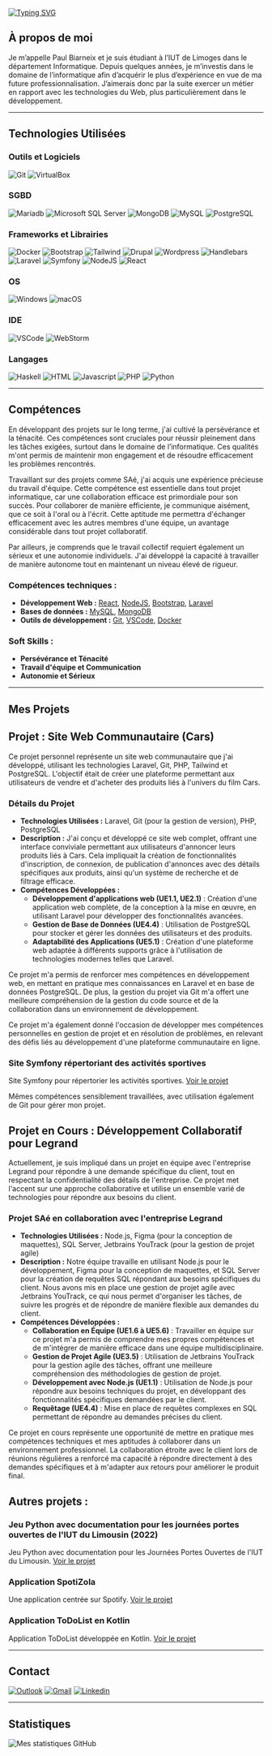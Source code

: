 [![Typing SVG](https://readme-typing-svg.demolab.com?font=Fira+Code&weight=600&pause=1000&color=F7F7F7&random=false&width=435&lines=BIARNEIX+Paul+-+BUT3+informatique)](https://git.io/typing-svg)

## À propos de moi
Je m’appelle Paul Biarneix et je suis étudiant à l’IUT de Limoges dans le département Informatique. Depuis quelques années, je m’investis dans le domaine de l’informatique afin d’acquérir le plus d’expérience en vue de ma future professionnalisation. J’aimerais donc par la suite exercer un métier en rapport avec les technologies du Web, plus particulièrement dans le développement. 

---

## Technologies Utilisées

### Outils et Logiciels
![Git](https://img.shields.io/badge/GIT-E44C30?style=for-the-badge&logo=git&logoColor=white)
![VirtualBox](https://img.shields.io/badge/VirtualBox-21416b?style=for-the-badge&logo=VirtualBox&logoColor=white)

### SGBD
![Mariadb](https://img.shields.io/badge/MariaDB-003545?style=for-the-badge&logo=mariadb&logoColor=white)
![Microsoft SQL Server](https://img.shields.io/badge/Microsoft%20SQL%20Server-CC2927?style=for-the-badge&logo=microsoft%20sql%20server&logoColor=white)
![MongoDB](https://img.shields.io/badge/MongoDB-4EA94B?style=for-the-badge&logo=mongodb&logoColor=white)
![MySQL](https://img.shields.io/badge/MySQL-005C84?style=for-the-badge&logo=mysql&logoColor=white)
![PostgreSQL](https://img.shields.io/badge/PostgreSQL-316192?style=for-the-badge&logo=postgresql&logoColor=white)

### Frameworks et Librairies
![Docker](https://img.shields.io/badge/Docker-2CA5E0?style=for-the-badge&logo=docker&logoColor=white)
![Bootstrap](https://img.shields.io/badge/Bootstrap-563D7C?style=for-the-badge&logo=bootstrap&logoColor=white)
![Tailwind](https://img.shields.io/badge/Tailwind_CSS-38B2AC?style=for-the-badge&logo=tailwind-css&logoColor=white)
![Drupal](https://img.shields.io/badge/Drupal-0678BE?style=for-the-badge&logo=drupal&logoColor=white)
![Wordpress](https://img.shields.io/badge/Wordpress-21759B?style=for-the-badge&logo=wordpress&logoColor=white)
![Handlebars](https://img.shields.io/badge/Handlebars%20js-f0772b?style=for-the-badge&logo=handlebarsdotjs&logoColor=black)
![Laravel](https://img.shields.io/badge/Laravel-FF2D20?style=for-the-badge&logo=laravel&logoColor=white)
![Symfony](https://img.shields.io/badge/Symfony-000000?style=for-the-badge&logo=Symfony&logoColor=white)
![NodeJS](https://img.shields.io/badge/Node%20js-339933?style=for-the-badge&logo=nodedotjs&logoColor=white)
![React](https://img.shields.io/badge/React-20232A?style=for-the-badge&logo=react&logoColor=61DAFB)

### OS
![Windows](https://img.shields.io/badge/Microsoft-666666?style=for-the-badge&logo=microsoft&logoColor=white)
![macOS](https://img.shields.io/badge/mac%20os-000000?style=for-the-badge&logo=apple&logoColor=white)

### IDE
![VSCode](https://img.shields.io/badge/VSCode-0078D4?style=for-the-badge&logo=visual%20studio%20code&logoColor=white)
![WebStorm](https://img.shields.io/badge/WebStorm-000000?style=for-the-badge&logo=WebStorm&logoColor=white)

### Langages
![Haskell](https://img.shields.io/badge/Haskell-5D4F85?style=for-the-badge&logo=haskell&logoColor=white)
![HTML](https://img.shields.io/badge/HTML5-E34F26?style=for-the-badge&logo=html5&logoColor=white)
![Javascript](https://img.shields.io/badge/JavaScript-323330?style=for-the-badge&logo=javascript&logoColor=F7DF1E)
![PHP](https://img.shields.io/badge/PHP-777BB4?style=for-the-badge&logo=php&logoColor=white)
![Python](https://img.shields.io/badge/Python-FFD43B?style=for-the-badge&logo=python&logoColor=blue)

---
## Compétences

En développant des projets sur le long terme, j'ai cultivé la persévérance et la ténacité. Ces compétences sont cruciales pour réussir pleinement dans les tâches exigées, surtout dans le domaine de l’informatique. Ces qualités m'ont permis de maintenir mon engagement et de résoudre efficacement les problèmes rencontrés.

Travaillant sur des projets comme SAé, j'ai acquis une expérience précieuse du travail d'équipe. Cette compétence est essentielle dans tout projet informatique, car une collaboration efficace est primordiale pour son succès. Pour collaborer de manière efficiente, je communique aisément, que ce soit à l'oral ou à l'écrit. Cette aptitude me permettra d'échanger efficacement avec les autres membres d'une équipe, un avantage considérable dans tout projet collaboratif.

Par ailleurs, je comprends que le travail collectif requiert également un sérieux et une autonomie individuels. J'ai développé la capacité à travailler de manière autonome tout en maintenant un niveau élevé de rigueur.

### Compétences techniques :

- **Développement Web :** [React](https://img.shields.io/badge/React-20232A?style=for-the-badge&logo=react&logoColor=61DAFB), [NodeJS](https://img.shields.io/badge/Node%20js-339933?style=for-the-badge&logo=nodedotjs&logoColor=white), [Bootstrap](https://img.shields.io/badge/Bootstrap-563D7C?style=for-the-badge&logo=bootstrap&logoColor=white), [Laravel](https://img.shields.io/badge/Laravel-FF2D20?style=for-the-badge&logo=laravel&logoColor=white)
- **Bases de données :** [MySQL](https://img.shields.io/badge/MySQL-005C84?style=for-the-badge&logo=mysql&logoColor=white), [MongoDB](https://img.shields.io/badge/MongoDB-4EA94B?style=for-the-badge&logo=mongodb&logoColor=white)
- **Outils de développement :** [Git](https://img.shields.io/badge/GIT-E44C30?style=for-the-badge&logo=git&logoColor=white), [VSCode](https://img.shields.io/badge/VSCode-0078D4?style=for-the-badge&logo=visual%20studio%20code&logoColor=white), [Docker](https://img.shields.io/badge/Docker-2CA5E0?style=for-the-badge&logo=docker&logoColor=white)

### Soft Skills :

- **Persévérance et Ténacité**
- **Travail d'équipe et Communication**
- **Autonomie et Sérieux**
---

## Mes Projets

## Projet : Site Web Communautaire (Cars)

Ce projet personnel représente un site web communautaire que j'ai développé, utilisant les technologies Laravel, Git, PHP, Tailwind et PostgreSQL. L'objectif était de créer une plateforme permettant aux utilisateurs de vendre et d'acheter des produits liés à l'univers du film Cars.

### Détails du Projet

- **Technologies Utilisées :** Laravel, Git (pour la gestion de version), PHP, PostgreSQL
- **Description :** J'ai conçu et développé ce site web complet, offrant une interface conviviale permettant aux utilisateurs d'annoncer leurs produits liés à Cars. Cela impliquait la création de fonctionnalités d'inscription, de connexion, de publication d'annonces avec des détails spécifiques aux produits, ainsi qu'un système de recherche et de filtrage efficace.
- **Compétences Développées :**
  - **Développement d'applications web (UE1.1, UE2.1)** : Création d'une application web complète, de la conception à la mise en œuvre, en utilisant Laravel pour développer des fonctionnalités avancées.
  - **Gestion de Base de Données (UE4.4)** : Utilisation de PostgreSQL pour stocker et gérer les données des utilisateurs et des produits.
  - **Adaptabilité des Applications (UE5.1)** : Création d'une plateforme web adaptée à différents supports grâce à l'utilisation de technologies modernes telles que Laravel.

Ce projet m'a permis de renforcer mes compétences en développement web, en mettant en pratique mes connaissances en Laravel et en base de données PostgreSQL. De plus, la gestion du projet via Git m'a offert une meilleure compréhension de la gestion du code source et de la collaboration dans un environnement de développement.

Ce projet m'a également donné l'occasion de développer mes compétences personnelles en gestion de projet et en résolution de problèmes, en relevant des défis liés au développement d'une plateforme communautaire en ligne.


### Site Symfony répertoriant des activités sportives
Site Symfony pour répertorier les activités sportives. [Voir le projet](https://github.com/Paulloooo/runcenter)

Mêmes compétences sensiblement travaillées, avec utilisation également de Git pour gérer mon projet.

## Projet en Cours : Développement Collaboratif pour Legrand

Actuellement, je suis impliqué dans un projet en équipe avec l'entreprise Legrand pour répondre à une demande spécifique du client, tout en respectant la confidentialité des détails de l'entreprise. Ce projet met l'accent sur une approche collaborative et utilise un ensemble varié de technologies pour répondre aux besoins du client.

### Projet SAé en collaboration avec l'entreprise Legrand

- **Technologies Utilisées :** Node.js, Figma (pour la conception de maquettes), SQL Server, Jetbrains YouTrack (pour la gestion de projet agile)
- **Description :** Notre équipe travaille en utilisant Node.js pour le développement, Figma pour la conception de maquettes, et SQL Server pour la création de requêtes SQL répondant aux besoins spécifiques du client. Nous avons mis en place une gestion de projet agile avec Jetbrains YouTrack, ce qui nous permet d'organiser les tâches, de suivre les progrès et de répondre de manière flexible aux demandes du client.
- **Compétences Développées :**
  - **Collaboration en Équipe (UE1.6 à UE5.6)** : Travailler en équipe sur ce projet m'a permis de comprendre mes propres compétences et de m'intégrer de manière efficace dans une équipe multidisciplinaire.
  - **Gestion de Projet Agile (UE3.5)** : Utilisation de Jetbrains YouTrack pour la gestion agile des tâches, offrant une meilleure compréhension des méthodologies de gestion de projet.
  - **Développement avec Node.js (UE1.1)** : Utilisation de Node.js pour répondre aux besoins techniques du projet, en développant des fonctionnalités spécifiques demandées par le client.
  - **Requêtage (UE4.4)** : Mise en place de requêtes complexes en SQL permettant de répondre au demandes précises du client.

Ce projet en cours représente une opportunité de mettre en pratique mes compétences techniques et mes aptitudes à collaborer dans un environnement professionnel. La collaboration étroite avec le client lors de réunions régulières a renforcé ma capacité à répondre directement à des demandes spécifiques et à m'adapter aux retours pour améliorer le produit final.


## Autres projets :

### Jeu Python avec documentation pour les journées portes ouvertes de l'IUT du Limousin (2022)
Jeu Python avec documentation pour les Journées Portes Ouvertes de l'IUT du Limousin. [Voir le projet](https://github.com/Paulloooo/JPO)

### Application SpotiZola
Une application centrée sur Spotify. [Voir le projet](https://github.com/Paulloooo/BiarneixPaulSpotifyApp)

### Application ToDoList en Kotlin
Application ToDoList développée en Kotlin. [Voir le projet](https://github.com/Paulloooo/ToDo-List-Application)

---

## Contact
[![Outlook](https://img.shields.io/badge/Microsoft_Outlook-0078D4?style=for-the-badge&logo=microsoft-outlook&logoColor=white)](mailto:paul.biarneix@etu.unilim.fr)
[![Gmail](https://img.shields.io/badge/Gmail-D14836?style=for-the-badge&logo=gmail&logoColor=white)](mailto:paul.biarneix@gmail.com)
[![Linkedin](https://img.shields.io/badge/LinkedIn-0077B5?style=for-the-badge&logo=linkedin&logoColor=white)](https://www.linkedin.com/in/paul-biarneix-76499a221/)


--- 

## Statistiques
![Mes statistiques GitHub](https://github-readme-stats.vercel.app/api?username=Paulloooo&show_icons=true&theme=radical)


<!---
Paulloooo/Paulloooo is a ✨ special ✨ repository because its `README.md` (this file) appears on your GitHub profile.
You can click the Preview link to take a look at your changes.
--->
